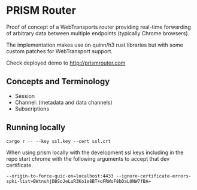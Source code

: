 # PRISM Router

Proof of concept of a WebTransports router providing real-time forwarding of arbitrary data between multiple endpoints (typically Chrome browsers).

The implementation makes use on quinn/h3 rust libraries but with some custom patches for WebTransport support.

Check deployed demo to http://prismrouter.com

## Concepts and Terminology

* Session
* Channel: (metadata and data channels)
* Subscriptions


## Running locally

```
cargo r -- --key ssl.key --cert ssl.crt
```

When using prism locally with the development ssl keys including in the repo start chrome with the following arguments to accept that dev certificate.

```
--origin-to-force-quic-on=localhost:4433 --ignore-certificate-errors-spki-list=BWtnuhjDBSoJeLuR3Ko1e8BT+oFRWoF8bDaL0NW7fBA=
```
